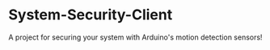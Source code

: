 # System-Security-Client
A project for securing your system with Arduino's motion detection sensors!
